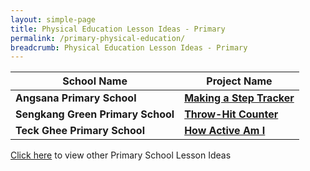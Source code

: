 ```yaml
---
layout: simple-page
title: Physical Education Lesson Ideas - Primary
permalink: /primary-physical-education/
breadcrumb: Physical Education Lesson Ideas - Primary
---
```


| School Name | Project Name |
|--|--|
| **Angsana Primary School** | **[Making a Step Tracker](/angsana-primary-making-a-step-tracker/)** |
| **Sengkang Green Primary School** | **[Throw-Hit Counter](/sengkang-green-primary-throw-hit-counter/)** |
| **Teck Ghee Primary School** | **[How Active Am I](/teck-ghee-primary-how-active-am-i/)** |

[Click here](/in-schools/digital-maker/lesson-ideas-primary/) to view other Primary School Lesson Ideas
